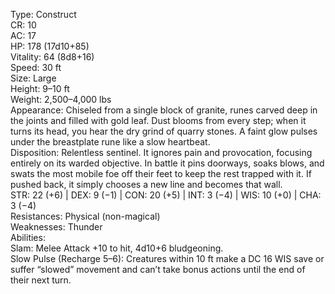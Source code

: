 Type: Construct  
CR: 10  
AC: 17  
HP: 178 (17d10+85)  
Vitality: 64 (8d8+16)  
Speed: 30 ft  
Size: Large  
Height: 9–10 ft  
Weight: 2,500–4,000 lbs  
Appearance: Chiseled from a single block of granite, runes carved deep in the joints and filled with gold leaf. Dust blooms from every step; when it turns its head, you hear the dry grind of quarry stones. A faint glow pulses under the breastplate rune like a slow heartbeat.  
Disposition: Relentless sentinel. It ignores pain and provocation, focusing entirely on its warded objective. In battle it pins doorways, soaks blows, and swats the most mobile foe off their feet to keep the rest trapped with it. If pushed back, it simply chooses a new line and becomes that wall.  
STR: 22 (+6) | DEX: 9 (−1) | CON: 20 (+5) | INT: 3 (−4) | WIS: 10 (+0) | CHA: 3 (−4)  
Resistances: Physical (non-magical)  
Weaknesses: Thunder  
Abilities:  
Slam: Melee Attack +10 to hit, 4d10+6 bludgeoning.  
Slow Pulse (Recharge 5–6): Creatures within 10 ft make a DC 16 WIS save or suffer “slowed” movement and can’t take bonus actions until the end of their next turn.